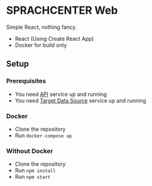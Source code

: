 # SPRACHCENTER Web
Simple React, nothing fancy.

- React (Using Create React App)
- Docker for build only

## Setup

### Prerequisites
- You need [API](https://github.com/usman250994/sprachcenter_BE) service up and running
- You need [Target Data Source](https://github.com/usman250994/sprachcenter_FE) service up and running

### Docker
- Clone the repository
- Run `docker-compose up`

### Without Docker
- Clone the repository
- Run `npm install`
- Run `npm start`
